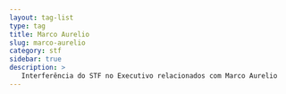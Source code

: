 ```yaml
---
layout: tag-list
type: tag
title: Marco Aurelio
slug: marco-aurelio
category: stf
sidebar: true
description: >
   Interferência do STF no Executivo relacionados com Marco Aurelio
---
```

